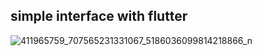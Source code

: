


## simple interface with flutter


![411965759_707565231331067_5186036099814218866_n](https://github.com/Salimboughanmi/porfilio_SALIM-BOUGHANMI_with-flutter/assets/92154372/5ba83e17-8f45-4ee5-9677-1c269e4fd447)
